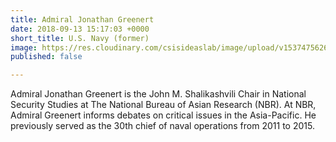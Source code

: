 ```yaml
---
title: Admiral Jonathan Greenert
date: 2018-09-13 15:17:03 +0000
short_title: U.S. Navy (former)
image: https://res.cloudinary.com/csisideaslab/image/upload/v1537475626/health-commission/Greenert_Jonathan.jpg
published: false

---
```

Admiral Jonathan Greenert is the John M. Shalikashvili Chair in National Security Studies at The National Bureau of Asian Research (NBR). At NBR, Admiral Greenert informs debates on critical issues in the Asia-Pacific. He previously served as the 30th chief of naval operations from 2011 to 2015.
